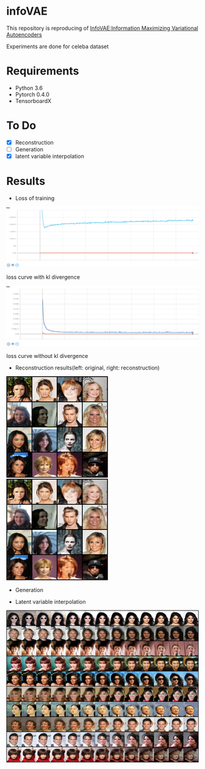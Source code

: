 # infoVAE
This repository is reproducing of [InfoVAE:Information Maximizing Variational Autoencoders](https://arxiv.org/abs/1706.02262)

Experiments are done for celeba dataset

# Requirements
- Python 3.6
- Pytorch 0.4.0
- TensorboardX

# To Do
- [X] Reconstruction
- [ ] Generation
- [X] latent variable interpolation

# Results
- Loss of training

![](./pictures/with_kl.png)

loss curve with kl divergence

![](./pictures/wo_kl.png)

loss curve without kl divergence

- Reconstruction results(left: original, right: reconstruction)

![](./pictures/original.png)
![](./pictures/recon.png)

- Generation

- Latent variable interpolation

![](./pictures/latent_inter.jpg)
